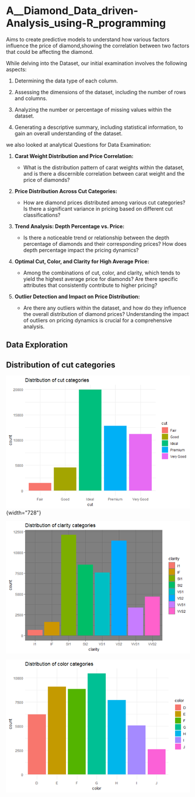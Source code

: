 # A\_\_Diamond_Data_driven-Analysis_using-R_programming

Aims to create predictive models to understand how various factors influence the price of diamond,showing the correlation between two factors that could be affecting the diamond.

While delving into the Dataset, our initial examination involves the following aspects:

1.  Determining the data type of each column.

2.  Assessing the dimensions of the dataset, including the number of rows and columns.

3.  Analyzing the number or percentage of missing values within the dataset.

4.  Generating a descriptive summary, including statistical information, to gain an overall understanding of the dataset.

we also looked at analytical Questions for Data Examination:

1.  **Carat Weight Distribution and Price Correlation:**

    -   What is the distribution pattern of carat weights within the dataset, and is there a discernible correlation between carat weight and the price of diamonds?

2.  **Price Distribution Across Cut Categories:**

    -   How are diamond prices distributed among various cut categories? Is there a significant variance in pricing based on different cut classifications?

3.  **Trend Analysis: Depth Percentage vs. Price:**

    -   Is there a noticeable trend or relationship between the depth percentage of diamonds and their corresponding prices? How does depth percentage impact the pricing dynamics?

4.  **Optimal Cut, Color, and Clarity for High Average Price:**

    -   Among the combinations of cut, color, and clarity, which tends to yield the highest average price for diamonds? Are there specific attributes that consistently contribute to higher pricing?

5.  **Outlier Detection and Impact on Price Distribution:**

    -   Are there any outliers within the dataset, and how do they influence the overall distribution of diamond prices? Understanding the impact of outliers on pricing dynamics is crucial for a comprehensive analysis.

## Data Exploration

## Distribution of cut categories

![cut distribution](cut_data.png){width="728"}

![clarity](clarity_data.png)

![color](color_data.png)
